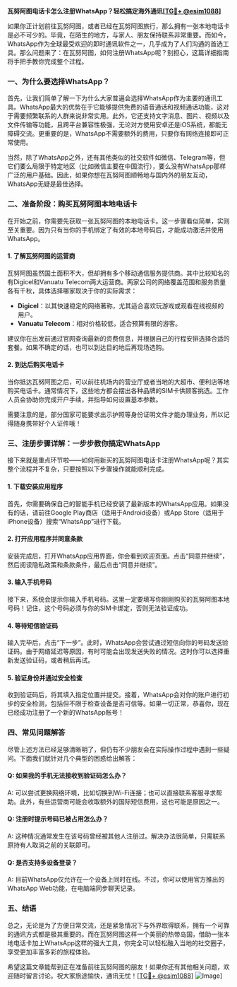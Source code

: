 **瓦努阿图电话卡怎么注册WhatsApp？轻松搞定海外通讯[[TG💪+ @esim1088](https://t.me/s/esim1088)]**

如果你正计划前往瓦努阿图，或者已经在瓦努阿图旅行，那么拥有一张本地电话卡是必不可少的。毕竟，在陌生的地方，与家人、朋友保持联系非常重要。而如今，WhatsApp作为全球最受欢迎的即时通讯软件之一，几乎成为了人们沟通的首选工具。那么问题来了：在瓦努阿图，如何注册WhatsApp呢？别担心，这篇详细指南将手把手教你完成整个过程。

### 一、为什么要选择WhatsApp？

首先，让我们简单了解一下为什么大家普遍会选择WhatsApp作为主要的通讯工具。WhatsApp最大的优势在于它能够提供免费的语音通话和视频通话功能，这对于需要频繁联系的人群来说非常实用。此外，它还支持文字消息、图片、视频以及文件传输等功能，且跨平台兼容性极强，无论对方使用安卓还是iOS系统，都能无障碍交流。更重要的是，WhatsApp不需要额外的费用，只要你有网络连接即可正常使用。

当然，除了WhatsApp之外，还有其他类似的社交软件如微信、Telegram等，但它们要么局限于特定地区（比如微信主要在中国流行），要么没有WhatsApp那样广泛的用户基础。因此，如果你想在瓦努阿图顺畅地与国内外的朋友互动，WhatsApp无疑是最佳选择。

### 二、准备阶段：购买瓦努阿图本地电话卡

在开始之前，你需要先获取一张瓦努阿图的本地电话卡。这一步骤看似简单，实则至关重要。因为只有当你的手机绑定了有效的本地号码后，才能成功激活并使用WhatsApp。

#### 1. 了解瓦努阿图的运营商

瓦努阿图虽然国土面积不大，但却拥有多个移动通信服务提供商。其中比较知名的有Digicel和Vanuatu Telecom两大运营商。两家公司的网络覆盖范围和服务质量各有千秋，具体选择哪家取决于你的实际需求：

- **Digicel**：以其快速稳定的网络著称，尤其适合喜欢玩游戏或观看在线视频的用户。
- **Vanuatu Telecom**：相对价格较低，适合预算有限的游客。

建议你在出发前通过官网查询最新的资费信息，并根据自己的行程安排选择合适的套餐。如果不确定的话，也可以到达目的地后再现场选购。

#### 2. 到达后购买电话卡

当你抵达瓦努阿图之后，可以前往机场内的营业厅或者当地的大超市、便利店等地购买电话卡。通常情况下，这些地方都会摆出各种品牌的SIM卡供顾客挑选。工作人员会协助你完成开户手续，并指导如何设置基本参数。

需要注意的是，部分国家可能要求出示护照等身份证明文件才能办理业务，所以记得随身携带好个人证件哦！

### 三、注册步骤详解：一步步教你搞定WhatsApp

接下来就是重点环节啦——如何用新买的瓦努阿图电话卡注册WhatsApp呢？其实整个流程并不复杂，只要按照以下步骤操作就能顺利完成。

#### 1. 下载安装应用程序

首先，你需要确保自己的智能手机已经安装了最新版本的WhatsApp应用。如果没有的话，请前往Google Play商店（适用于Android设备）或App Store（适用于iPhone设备）搜索“WhatsApp”进行下载。

#### 2. 打开应用程序并同意条款

安装完成后，打开WhatsApp应用界面，你会看到欢迎页面。点击“同意并继续”，然后阅读隐私政策和条款条件，最后点击“同意并继续”。

#### 3. 输入手机号码

接下来，系统会提示你输入手机号码。这里一定要填写你刚刚购买的瓦努阿图本地号码！记住，这个号码必须与你的SIM卡绑定，否则无法验证成功。

#### 4. 等待短信验证码

输入完毕后，点击“下一步”。此时，WhatsApp会尝试通过短信向你的号码发送验证码。由于网络延迟等原因，有时可能会出现发送失败的情况。这时你可以选择重新发送验证码，或者稍后再试。

#### 5. 验证身份并通过安全检查

收到验证码后，将其填入指定位置并提交。接着，WhatsApp会对你的账户进行初步的安全检测，包括但不限于检查设备是否可信等。如果一切正常，恭喜你，现在已经成功注册了一个新的WhatsApp账号！

### 四、常见问题解答

尽管上述方法已经足够清晰明了，但仍有不少朋友会在实际操作过程中遇到一些疑问。下面我们就针对几个典型的困惑给出解答：

#### Q: 如果我的手机无法接收到验证码怎么办？
A: 可以尝试更换网络环境，比如切换到Wi-Fi连接；也可以直接联系客服寻求帮助。此外，有些运营商可能会收取额外的国际短信费用，这也可能是原因之一。

#### Q: 注册时提示号码已被占用怎么办？
A: 这种情况通常发生在该号码曾经被其他人注册过。解决办法很简单，只需联系原持有人取消之前的关联即可。

#### Q: 是否支持多设备登录？
A: 目前WhatsApp仅允许在一个设备上同时在线。不过，你可以使用官方推出的WhatsApp Web功能，在电脑端同步聊天记录。

### 五、结语

总之，无论是为了方便日常交流，还是紧急情况下与外界取得联系，拥有一个可靠的通讯方式都是极其重要的。而在瓦努阿图这样一个美丽的热带岛国，借助一张本地电话卡加上WhatsApp这样的强大工具，你完全可以轻松融入当地的社交圈子，享受更加丰富多彩的旅程体验。

希望这篇文章能帮到正在准备前往瓦努阿图的朋友！如果你还有其他相关问题，欢迎随时留言讨论。祝大家旅途愉快，通讯无忧！[[TG💪+ @esim1088](https://t.me/s/esim1088)] ![Image](https://i.postimg.cc/4NQfJmqS/Snipaste-2025-05-13-00-14-12.png)]